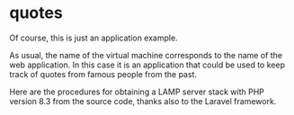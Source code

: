# quotes

Of course, this is just an application example.

As usual, the name of the virtual machine corresponds to the name of the web application.
In this case it is an application that could be used to keep track of quotes from famous people from the past.

Here are the procedures for obtaining a LAMP server stack with PHP version 8.3 from the source code, thanks also to the Laravel framework.
